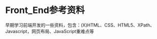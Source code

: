 Front_End参考资料
===============

早期学习前端开发的一些资料，包含：(X)HTML、CSS、HTML5、XPath、Javascript，网页布局、JavaScript重难点等
